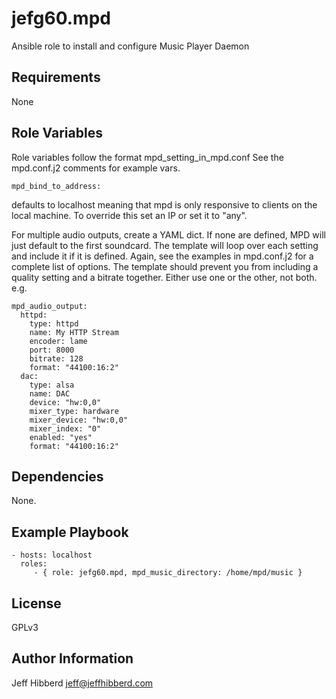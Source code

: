 jefg60.mpd
=========

Ansible role to install and configure Music Player Daemon

Requirements
------------

None

Role Variables
--------------

Role variables follow the format mpd_setting_in_mpd.conf
See the mpd.conf.j2 comments for example vars.

```
mpd_bind_to_address:
```
 defaults to localhost meaning that mpd is only responsive to clients on the local machine. To override this set an IP or set it to "any".

For multiple audio outputs, create a YAML dict. If none are defined, MPD will just default to the first soundcard. The template will loop over each setting and include it if it is defined. Again, see the examples in mpd.conf.j2 for a complete list of options. The template should prevent you from including a quality setting and a bitrate together. Either use one or the other, not both.
e.g.

```
mpd_audio_output:
  httpd:
    type: httpd
    name: My HTTP Stream
    encoder: lame
    port: 8000
    bitrate: 128
    format: "44100:16:2"
  dac:
    type: alsa
    name: DAC
    device: "hw:0,0"
    mixer_type: hardware
    mixer_device: "hw:0,0"
    mixer_index: "0"
    enabled: "yes"
    format: "44100:16:2"
```

Dependencies
------------

None.

Example Playbook
----------------

    - hosts: localhost
      roles:
         - { role: jefg60.mpd, mpd_music_directory: /home/mpd/music }

License
-------

GPLv3

Author Information
------------------

Jeff Hibberd
jeff@jeffhibberd.com
